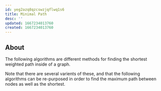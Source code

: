 ```yaml
---
id: yeg2azq8qzcswzjqflwq1s6
title: Minimal Path
desc: ''
updated: 1667234013760
created: 1667234013760
---
```


## About

The following algorithms are different methods for finding the shortest weighted path inside of a graph.

Note that there are several varients of these, and that the following algorithms can be re-purposed in order to find the maximum path between nodes as well as the shortest.


